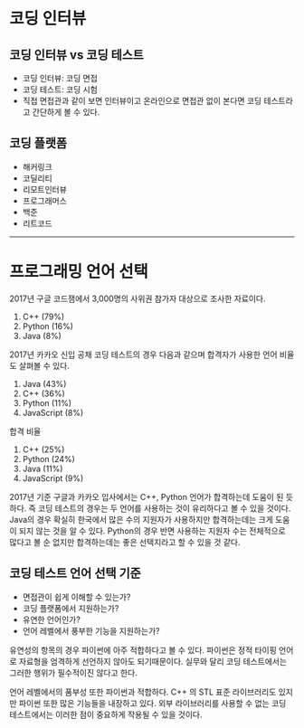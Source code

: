 # 코딩 인터뷰

## 코딩 인터뷰 vs 코딩 테스트

* 코딩 인터뷰: 코딩 면접
* 코딩 테스트: 코딩 시험
* 직접 면접관과 같이 보면 인터뷰이고 온라인으로 면접관 없이 본다면 코딩 테스트라고 간단하게 볼 수 있다.

## 코딩 플랫폼

* 해커링크 
* 코딜리티
* 리모트인터뷰
* 프로그래머스
* 백준
* 리트코드

---
# 프로그래밍 언어 선택

2017년 구글 코드잼에서 3,000명의 사위권 참가자 대상으로 조사한 자료이다.

1. C++ (79%)
2. Python (16%)
3. Java (8%)

2017년 카카오 신입 공채 코딩 테스트의 경우 다음과 같으며 합격자가 사용한 언어 비율도 살펴볼 수 있다.

1. Java (43%)
2. C++ (36%)
3. Python (11%)
4. JavaScript (8%)

합격 비율

1. C++ (25%)
2. Python (24%)
3. Java (11%)
4. JavaScript (9%)

2017년 기준 구글과 카카오 입사에서는 C++, Python 언어가 합격하는데 도움이 된 듯하다. 즉 코딩 테스트의 경우는 두 언어를 사용하는 것이 유리하다고 볼 수 있을 것이다.
Java의 경우 확실히 한국에서 많은 수의 지원자가 사용하지만 합격하는데는 크게 도움이 되지 않는 것을 알 수 있다. Python의 경우 반면 사용하는 지원자 수는 전체적으로 많다고 볼 순 없지만 합격하는데는
좋은 선택지라고 할 수 있을 것 같다.

## 코딩 테스트 언어 선택 기준

* 면접관이 쉽게 이해할 수 있는가?
* 코딩 플랫폼에서 지원하는가?
* 유연한 언어인가?
* 언어 레벨에서 풍부한 기능을 지원하는가?

유연성의 항목의 경우 파이썬에 아주 적합하다고 볼 수 있다. 파이썬은 정적 타이핑 언어로 자료형을 엄격하게 선언하지 않아도 되기때문이다.
실무와 달리 코딩 테스트에서는 그러한 행위가 필수적이진 않다고 한다.

언어 레벨에서의 품부성 또한 파이썬과 적합하다. C++ 의 STL 표준 라이브러리도 있지만 파이썬 또한 많은 기능들을 내장하고 있다. 
외부 라이브러리를 사용할 수 없는 코딩 테스트에서는 이러한 점이 중요하게 작용될 수 있을 것이다. 







